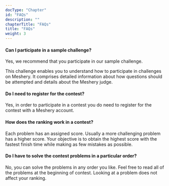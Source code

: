 ```yaml
---
docType: "Chapter"
id: "FAQs"
description: ""
chapterTitle: "FAQs"
title: "FAQs"
weight: 3
---
```


#### Can I participate in a sample challenge?

Yes, we recommend that you participate in our sample challenge.

This challenge enables you to understand how to participate in challenges on Meshery. It comprises detailed information about how questions should be attempted and details about the Meshery judge.

#### Do I need to register for the contest?

Yes, in order to participate in a contest you do need to register for the contest with a Meshery account.

#### How does the ranking work in a contest?

Each problem has an assigned score. Usually a more challenging problem has a higher score. Your objective is to obtain the highest score with the fastest finish time while making as few mistakes as possible.

#### Do I have to solve the contest problems in a particular order?

No, you can solve the problems in any order you like. Feel free to read all of the problems at the beginning of contest. Looking at a problem does not affect your ranking.